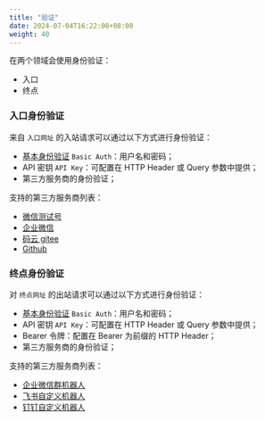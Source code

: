 ```yaml
---
title: "验证"
date: 2024-07-04T16:22:00+08:00
weight: 40
---
```


在两个领域会使用身份验证：

* 入口
* 终点

### 入口身份验证

来自 `入口网址` 的入站请求可以通过以下方式进行身份验证：

* [基本身份验证](https://developer.mozilla.org/en-US/docs/Web/HTTP/Authentication#basic_authentication_scheme) `Basic Auth`：用户名和密码；
* API 密钥 `API Key`：可配置在 HTTP Header 或 Query 参数中提供；
* 第三方服务商的身份验证；

支持的第三方服务商列表：

* [微信测试号](https://developers.weixin.qq.com/doc/offiaccount/Basic_Information/Access_Overview.html)
* [企业微信](https://developer.work.weixin.qq.com/document/10514)
* [码云 gitee](https://gitee.com/help/articles/4290)
* [Github](https://docs.github.com/zh/webhooks/using-webhooks/validating-webhook-deliveries)

### 终点身份验证

对 `终点网址` 的出站请求可以通过以下方式进行身份验证：

* [基本身份验证](https://developer.mozilla.org/en-US/docs/Web/HTTP/Authentication#basic_authentication_scheme) `Basic Auth`：用户名和密码；
* API 密钥 `API Key`：可配置在 HTTP Header 或 Query 参数中提供；
* Bearer 令牌：配置在 Bearer 为前缀的 HTTP Header；
* 第三方服务商的身份验证；

支持的第三方服务商列表：

* [企业微信群机器人](https://developer.work.weixin.qq.com/document/path/91770)
* [飞书自定义机器人](https://open.feishu.cn/document/client-docs/bot-v3/add-custom-bot)
* [钉钉自定义机器人](https://open.dingtalk.com/document/robots/custom-robot-access)